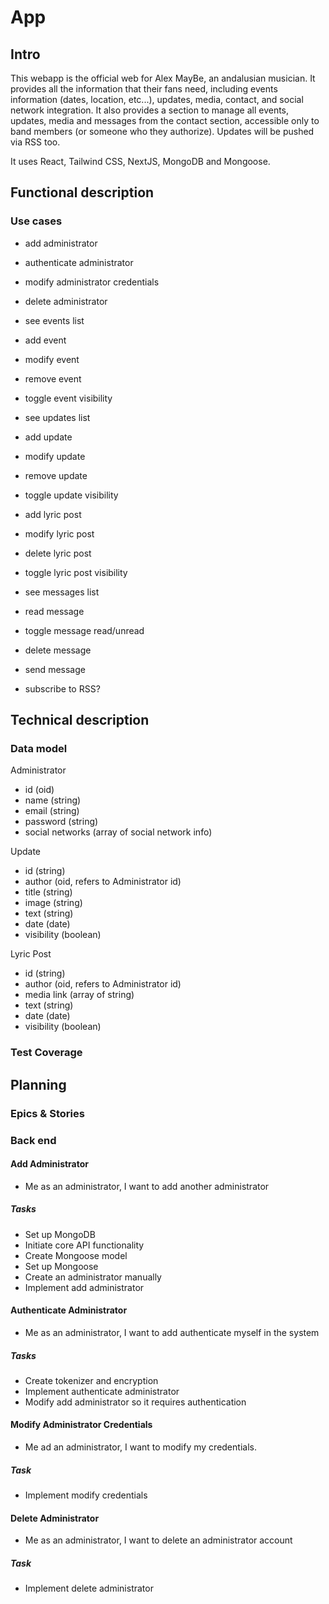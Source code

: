 # App

## Intro

This webapp is the official web for Alex MayBe, an andalusian musician. It provides all the information that their fans need, including events information (dates, location, etc...), updates, media, contact, and social network integration. It also provides a section to manage all events, updates, media and messages from the contact section, accessible only to band members (or someone who they authorize). Updates will be pushed via RSS too.

It uses React, Tailwind CSS, NextJS, MongoDB and Mongoose.

## Functional description

### Use cases

- add administrator
- authenticate administrator
- modify administrator credentials
- delete administrator

- see events list
- add event
- modify event
- remove event
- toggle event visibility

- see updates list
- add update
- modify update
- remove update
- toggle update visibility

- add lyric post
- modify lyric post
- delete lyric post
- toggle lyric post visibility

- see messages list
- read message
- toggle message read/unread
- delete message


- send message
- subscribe to RSS?

## Technical description

### Data model

Administrator
- id (oid)
- name (string)
- email (string)
- password (string)
- social networks (array of social network info) 

Update
- id (string)
- author (oid, refers to Administrator id)
- title (string)
- image (string)
- text (string)
- date (date)
- visibility (boolean)

Lyric Post
- id (string)
- author (oid, refers to Administrator id)
- media link (array of string)
- text (string)
- date (date)
- visibility (boolean)

### Test Coverage



## Planning

### Epics & Stories

### Back end

#### Add Administrator

- Me as an administrator, I want to add another administrator

##### Tasks

- Set up MongoDB
- Initiate core API functionality
- Create Mongoose model
- Set up Mongoose
- Create an administrator manually
- Implement add administrator

#### Authenticate Administrator

- Me as an administrator, I want to add authenticate myself in the system

##### Tasks

- Create tokenizer and encryption
- Implement authenticate administrator
- Modify add administrator so it requires authentication

#### Modify Administrator Credentials

- Me ad an administrator, I want to modify my credentials.

##### Task

- Implement modify credentials

#### Delete Administrator

- Me as an administrator, I want to delete an administrator account

##### Task

- Implement delete administrator